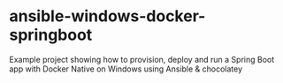 # ansible-windows-docker-springboot
Example project showing how to provision, deploy and run a Spring Boot app with Docker Native on Windows using Ansible &amp; chocolatey
